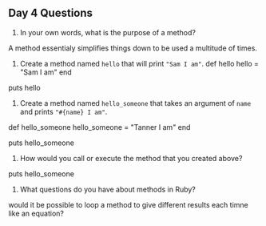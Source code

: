 ## Day 4 Questions

1. In your own words, what is the purpose of a method?

A method essentialy simplifies things down to be used a multitude of times.

1. Create a method named `hello` that will print `"Sam I am"`.
def hello
hello = "Sam I am"
end

puts hello

1. Create a method named `hello_someone` that takes an argument of `name` and prints `"#{name} I am"`.

def hello_someone
hello_someone = "Tanner I am"
end

puts hello_someone

1. How would you call or execute the method that you created above?

puts hello_someone

1. What questions do you have about methods in Ruby?

would it be possible to loop a method to give different results each timne like an equation?
